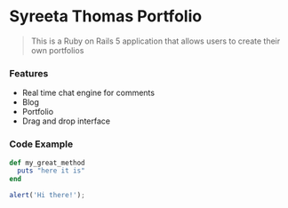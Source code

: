 # Syreeta Thomas Portfolio

> This is a Ruby on Rails 5 application that allows users to create their own portfolios

### Features

- Real time chat engine for comments
- Blog 
- Portfolio
- Drag and drop interface

### Code Example

```ruby
def my_great_method
  puts "here it is"
end
```

```javascript
alert('Hi there!');
```